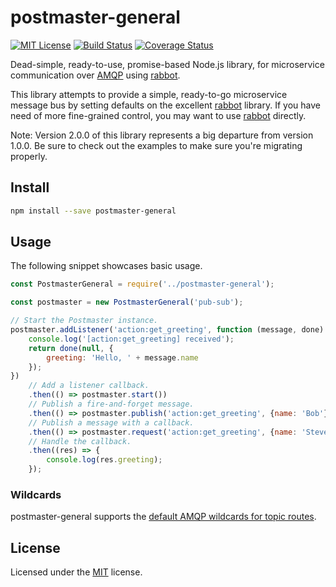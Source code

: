 ﻿# postmaster-general
[![MIT License](https://img.shields.io/badge/license-MIT-blue.svg?style=flat-square)](https://github.com/darklordzw/postmaster-general/blob/master/LICENSE.md) [![Build Status](https://travis-ci.org/darklordzw/postmaster-general.svg?branch=master)](https://travis-ci.org/darklordzw/postmaster-general) [![Coverage Status](https://coveralls.io/repos/github/darklordzw/postmaster-general/badge.svg?branch=master)](https://coveralls.io/github/darklordzw/postmaster-general?branch=master)

Dead-simple, ready-to-use, promise-based Node.js library, for microservice communication over [AMQP][1] using [rabbot][3].

This library attempts to provide a simple, ready-to-go microservice message bus by setting defaults on the excellent [rabbot][3] library. If you have need of more fine-grained control, you may want to use [rabbot][3] directly.

Note: Version 2.0.0 of this library represents a big departure from version 1.0.0. Be sure to check out
the examples to make sure you're migrating properly.

## Install

```sh
npm install --save postmaster-general
```

## Usage
The following snippet showcases basic usage.

```js
const PostmasterGeneral = require('../postmaster-general');

const postmaster = new PostmasterGeneral('pub-sub');

// Start the Postmaster instance.
postmaster.addListener('action:get_greeting', function (message, done) {
	console.log('[action:get_greeting] received');
	return done(null, {
		greeting: 'Hello, ' + message.name
	});
})
	// Add a listener callback.
	.then(() => postmaster.start())
	// Publish a fire-and-forget message.
	.then(() => postmaster.publish('action:get_greeting', {name: 'Bob'}))
	// Publish a message with a callback.
	.then(() => postmaster.request('action:get_greeting', {name: 'Steve'}))
	// Handle the callback.
	.then((res) => {
		console.log(res.greeting);
	});

```

### Wildcards
postmaster-general supports the [default AMQP wildcards for topic routes][4].


## License
Licensed under the [MIT][2] license.

[1]: https://www.amqp.org/ 
[2]: ./LICENSE.md
[3]: https://github.com/arobson/rabbot
[4]: https://www.rabbitmq.com/tutorials/tutorial-five-python.html